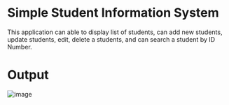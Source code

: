 # Simple Student Information System
This application can able to display list of students, can add new students, update students, edit, delete a students, and can search a student by ID Number.

# Output
![image](https://user-images.githubusercontent.com/103713712/170833111-7ead43ea-5d02-47de-86d4-bcf317774367.png)
